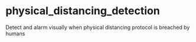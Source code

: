 # physical_distancing_detection
Detect and alarm visually when physical distancing protocol is breached by humans

